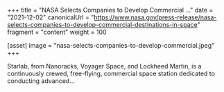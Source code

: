 +++
title = "NASA Selects Companies to Develop Commercial ..."
date = "2021-12-02"
canonicalUrl = "https://www.nasa.gov/press-release/nasa-selects-companies-to-develop-commercial-destinations-in-space"
fragment = "content"
weight = 100

[asset]
    image = "nasa-selects-companies-to-develop-commercial.jpeg"
+++

Starlab, from Nanoracks, Voyager Space, and Lockheed Martin, is a 
continuously crewed, free-flying, commercial space station dedicated to 
conducting advanced...
